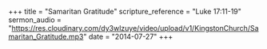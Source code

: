 +++
title = "Samaritan Gratitude"
scripture_reference = "Luke 17:11-19"
sermon_audio = "https://res.cloudinary.com/dy3wlzuye/video/upload/v1/KingstonChurch/Samaritan_Gratitude.mp3"
date = "2014-07-27"
+++
